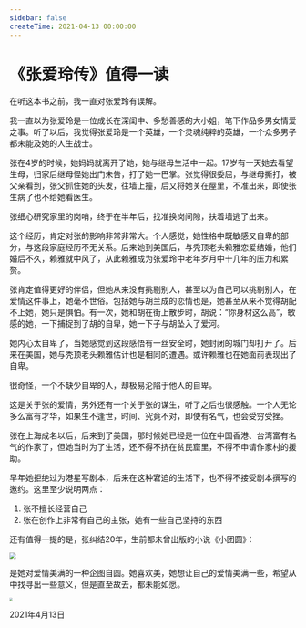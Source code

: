 ```yaml
---
sidebar: false
createTime: 2021-04-13 00:00:00
---
```

# 《张爱玲传》值得一读

在听这本书之前，我一直对张爱玲有误解。

我一直以为张爱玲是一位成长在深闺中、多愁善感的大小姐，笔下作品多男女情爱之事。听了以后，我觉得张爱玲是一个英雄，一个灵魂纯粹的英雄，一个众多男子都未能及她的人生战士。

张在4岁的时候，她妈妈就离开了她，她与继母生活中一起。17岁有一天她去看望生母，归家后继母怪她出门未告，打了她一巴掌。张觉得很委屈，与继母撕打，被父亲看到，张父抓住她的头发，往墙上撞，后又将她关在屋里，不准出来，即使张生病了也不给她看医生。

张细心研究家里的岗哨，终于在半年后，找准换岗间隙，扶着墙逃了出来。

这个经历，肯定对张的影响非常非常大。个人感觉，她性格中既敏感又自卑的部分，与这段家庭经历不无关系。后来她到美国后，与秃顶老头赖雅恋爱结婚，他们婚后不久，赖雅就中风了，从此赖雅成为张爱玲中老年岁月中十几年的压力和累赘。

张肯定值得更好的伴侣，但她从来没有挑剔别人，甚至以为自己可以挑剔别人，在爱情这件事上，她毫不世俗。包括她与胡兰成的恋情也是，她甚至从来不觉得胡配不上她，她只是惧怕。有一次，她和胡在街上散步时，胡说：“你身材这么高”，敏感的她，一下捕捉到了胡的自卑，她一下子与胡坠入了爱河。

她内心太自卑了，当她感觉到这段感悟有一丝安全时，她封闭的城门却打开了。后来在美国，她与秃顶老头赖雅估计也是相同的遭遇。或许赖雅也在她面前表现出了自卑。

很奇怪，一个不缺少自卑的人，却极易沦陷于他人的自卑。

这是关于张的爱情，另外还有一个关于张的谋生，听了之后也很感触。一个人无论多么富有才华，如果生不逢世，时间、究竟不对，即使有名气，也会受穷受挫。

张在上海成名以后，后来到了美国，那时候她已经是一位在中国香港、台湾富有名气的作家了，但她当时为了生活，还不得不挤在贫民窟里，不得不申请作家村的援助。

早年她拒绝过为港星写剧本，后来在这种宭迫的生活下，也不得不接受剧本撰写的邀约。这里至少说明两点：

1. 张不擅长经营自己
2. 张在创作上非常有自己的主张，她有一些自己坚持的东西

还有值得一提的是，张纠结20年，生前都未曾出版的小说《小团圆》：

<img src="https://cdn.jsdelivr.net/gh/rixingyike/images/2021/2021041318441720210413184417.png" style="zoom: 67%;" />

是她对爱情美满的一种企图自圆。她喜欢美，她想让自己的爱情美满一些，希望从中找寻出一些意义，但是直至故去，都未能如愿。

<img src="https://cdn.jsdelivr.net/gh/rixingyike/images/2021/2021041318471669de29b9da6c70713238e276739497f.jpg" style="zoom: 33%;" />

2021年4月13日